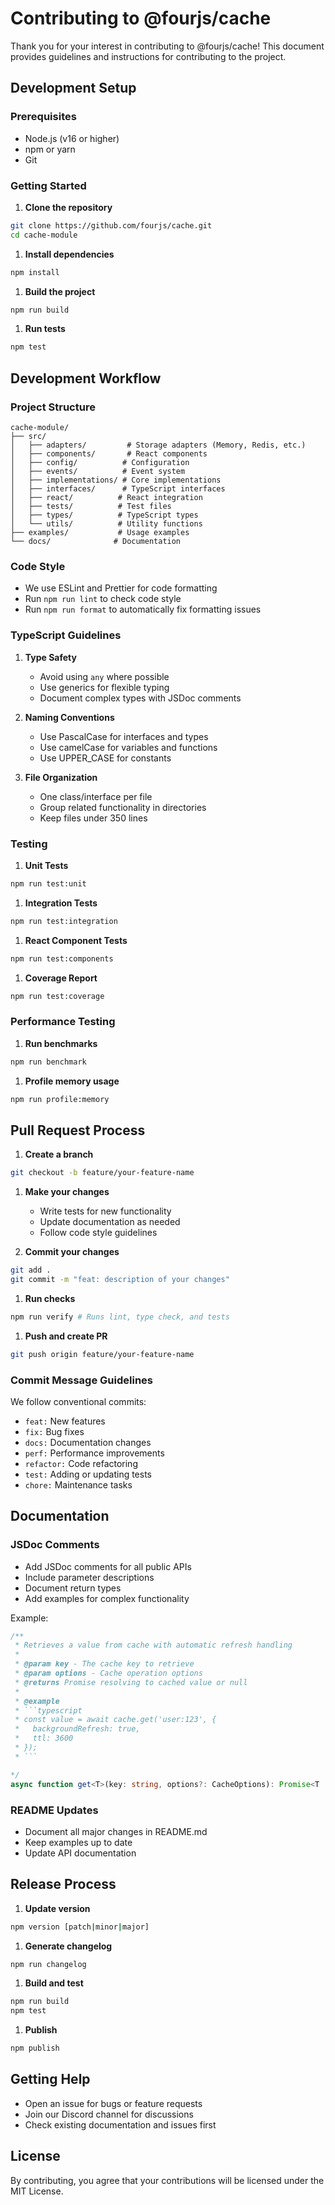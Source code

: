 # Contributing to @fourjs/cache

Thank you for your interest in contributing to @fourjs/cache! This document provides guidelines and instructions for
contributing to the project.

## Development Setup

### Prerequisites

- Node.js (v16 or higher)
- npm or yarn
- Git

### Getting Started

1. **Clone the repository**

```bash
git clone https://github.com/fourjs/cache.git
cd cache-module
```

1. **Install dependencies**

```bash
npm install
```

1. **Build the project**

```bash
npm run build
```

1. **Run tests**

```bash
npm test
```

## Development Workflow

### Project Structure

```
cache-module/
├── src/
│   ├── adapters/         # Storage adapters (Memory, Redis, etc.)
│   ├── components/       # React components
│   ├── config/          # Configuration
│   ├── events/          # Event system
│   ├── implementations/ # Core implementations
│   ├── interfaces/      # TypeScript interfaces
│   ├── react/          # React integration
│   ├── tests/          # Test files
│   ├── types/          # TypeScript types
│   └── utils/          # Utility functions
├── examples/           # Usage examples
└── docs/              # Documentation
```

### Code Style

- We use ESLint and Prettier for code formatting
- Run `npm run lint` to check code style
- Run `npm run format` to automatically fix formatting issues

### TypeScript Guidelines

1. **Type Safety**
    - Avoid using `any` where possible
    - Use generics for flexible typing
    - Document complex types with JSDoc comments

2. **Naming Conventions**
    - Use PascalCase for interfaces and types
    - Use camelCase for variables and functions
    - Use UPPER_CASE for constants

3. **File Organization**
    - One class/interface per file
    - Group related functionality in directories
    - Keep files under 350 lines

### Testing

1. **Unit Tests**

```bash
npm run test:unit
```

1. **Integration Tests**

```bash
npm run test:integration
```

1. **React Component Tests**

```bash
npm run test:components
```

1. **Coverage Report**

```bash
npm run test:coverage
```

### Performance Testing

1. **Run benchmarks**

```bash
npm run benchmark
```

1. **Profile memory usage**

```bash
npm run profile:memory
```

## Pull Request Process

1. **Create a branch**

```bash
git checkout -b feature/your-feature-name
```

1. **Make your changes**
    - Write tests for new functionality
    - Update documentation as needed
    - Follow code style guidelines

2. **Commit your changes**

```bash
git add .
git commit -m "feat: description of your changes"
```

1. **Run checks**

```bash
npm run verify # Runs lint, type check, and tests
```

1. **Push and create PR**

```bash
git push origin feature/your-feature-name
```

### Commit Message Guidelines

We follow conventional commits:

- `feat:` New features
- `fix:` Bug fixes
- `docs:` Documentation changes
- `perf:` Performance improvements
- `refactor:` Code refactoring
- `test:` Adding or updating tests
- `chore:` Maintenance tasks

## Documentation

### JSDoc Comments

- Add JSDoc comments for all public APIs
- Include parameter descriptions
- Document return types
- Add examples for complex functionality

Example:

```typescript
/**
 * Retrieves a value from cache with automatic refresh handling
 *
 * @param key - The cache key to retrieve
 * @param options - Cache operation options
 * @returns Promise resolving to cached value or null
 *
 * @example
 * ```typescript
 * const value = await cache.get('user:123', {
 *   backgroundRefresh: true,
 *   ttl: 3600
 * });
 * ```

*/
async function get<T>(key: string, options?: CacheOptions): Promise<T | null>

```

### README Updates

- Document all major changes in README.md
- Keep examples up to date
- Update API documentation

## Release Process

1. **Update version**
```bash
npm version [patch|minor|major]
```

1. **Generate changelog**

```bash
npm run changelog
```

1. **Build and test**

```bash
npm run build
npm test
```

1. **Publish**

```bash
npm publish
```

## Getting Help

- Open an issue for bugs or feature requests
- Join our Discord channel for discussions
- Check existing documentation and issues first

## License

By contributing, you agree that your contributions will be licensed under the MIT License.